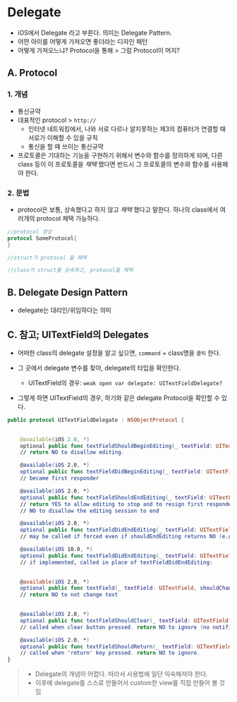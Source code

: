# Delegate

- iOS에서 Delegate 라고 부른다. 의미는 Delegate Pattern.
- 어떤 아이를 어떻게 가져오면 좋더라는 디자인 패턴
- 어떻게 가져오느냐? Protocol을 통해 > 그럼 Protocol이 머지?

## A. Protocol

### 1. 개념

- 통신규약
- 대표적인 protocol > `http://`
	- 인터넷 네트워킹에서, 나와 서로 다르나 알지못하는 제3의 컴퓨터가 연결할 때 서로가 이해할 수 있을 규칙
	- 통신을 할 때 쓰이는 통신규약
- 프로토콜은 기대하는 기능을 구현하기 위해서 변수와 함수를 정의하게 되며, 다른 class 등이 이 프로토콜을 *채택* 했다면 반드시 그 프로토콜의 변수와 함수를 사용해야 한다. 

### 2. 문법

- protocol은 보통, 상속했다고 하지 않고 *채택* 했다고 말한다. 하나의 class에서 여러개의 protocol 채택 가능하다.

```swift
//protocol 생성
protocol SomeProtocol{
}

//struct가 protocol 을 채택

//class가 struct를 상속하고, protocol을 채택

```

## B. Delegate Design Pattern

- delegate는 대리인/위임하다는 의미

## C. 참고; UITextField의 Delegates

- 어떠한 class의 delegate 설정을 알고 싶으면, `command` + class명을 `클릭` 한다.

- 그 곳에서 delegate 변수를 찾아, delegate의 타입을 확인한다. 
	- UITextField의 경우: `weak open var delegate: UITextFieldDelegate? `

- 그렇게 하면 UITextField의 경우, 하기와 같은 delegate Protocol을 확인할 수 있다. 
 
```swift
public protocol UITextFieldDelegate : NSObjectProtocol {

    
    @available(iOS 2.0, *)
    optional public func textFieldShouldBeginEditing(_ textField: UITextField) -> Bool 
    // return NO to disallow editing.

    @available(iOS 2.0, *)
    optional public func textFieldDidBeginEditing(_ textField: UITextField) 
    // became first responder

    @available(iOS 2.0, *)
    optional public func textFieldShouldEndEditing(_ textField: UITextField) -> Bool 
    // return YES to allow editing to stop and to resign first responder status. 
    // NO to disallow the editing session to end

    @available(iOS 2.0, *)
    optional public func textFieldDidEndEditing(_ textField: UITextField) 
    // may be called if forced even if shouldEndEditing returns NO (e.g. view removed from window) or endEditing:YES called

    @available(iOS 10.0, *)
    optional public func textFieldDidEndEditing(_ textField: UITextField, reason: UITextFieldDidEndEditingReason) 
    // if implemented, called in place of textFieldDidEndEditing:

    
    @available(iOS 2.0, *)
    optional public func textField(_ textField: UITextField, shouldChangeCharactersIn range: NSRange, replacementString string: String) -> Bool 
    // return NO to not change text

    
    @available(iOS 2.0, *)
    optional public func textFieldShouldClear(_ textField: UITextField) -> Bool 
    // called when clear button pressed. return NO to ignore (no notifications)

    @available(iOS 2.0, *)
    optional public func textFieldShouldReturn(_ textField: UITextField) -> Bool 
    // called when 'return' key pressed. return NO to ignore.
}

```

> - Delegate의 개념이 어렵다. 따라서 사용법에 일단 익숙해져야 한다.
> - 이후에 delegate를 스스로 만들어서 custom한 view를 직접 만들어 볼 것임